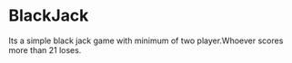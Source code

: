 # BlackJack
Its a simple black jack game with minimum of two player.Whoever scores more than 21 loses.
